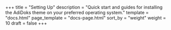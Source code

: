+++
title = "Setting Up"
description = "Quick start and guides for installing the AdiDoks theme on your preferred operating system."
template = "docs.html"
page_template = "docs-page.html"
sort_by = "weight"
weight = 10
draft = false
+++
